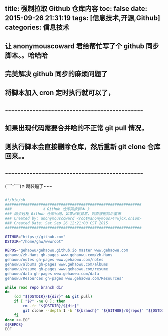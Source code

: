 title: 强制拉取 Github 仓库内容
toc: false
date: 2015-09-26 21:31:19
tags: [信息技术,开源,Github]
categories: 信息技术
---

## 让 anonymouscoward 君给帮忙写了个 github 同步脚本。。哈哈哈

## 完美解决 github 同步的麻烦问题了

## 将脚本加入 cron 定时执行就可以了，
## ---------------------------------------------
## 如果出现代码需要合并啥的不正常 git pull 情况，
## 则执行脚本会直接删除仓库，然后重新 git clone 仓库回来。。
## ---------------------------------------------

(￣︶￣)↗ 飕装逼了~~~

<!--more-->
```sh

#!/bin/sh
#############################################################
###              《 Github 仓库同步脚本 》
### 同步远程 Github 仓库代码，如果出现异常，则直接删除后重来
### Created by: anonymouscoward <root@anonymous744wjcx.onion>
### Created Date: Sat Sep 26 12:21:00 CST 2015
#############################################################

GITHUB="https://github.com"
DSTDIR="/home/ghw/wwwroot"

REPOS="gehaowu/gehaowu.github.io master www.gehaowu.com
gehaowu/zh-Hans gh-pages www.gehaowu.com/zh-Hans
gehaowu/notes gh-pages www.gehaowu.com/notes
gehaowu/albums gh-pages www.gehaowu.com/albums
gehaowu/resume gh-pages www.gehaowu.com/resume
gehaowu/data gh-pages www.gehaowu.com/data
gehaowu/Resources gh-pages www.gehaowu.com/Resources"

while read repo branch dir
do
    (cd "${DSTDIR}/${dir}" && git pull)
    if [ "$?" -ne 0 ]; then
        rm -fr "${DSTDIR}/${dir}"
        git clone --depth 1 -b "${branch}" "${GITHUB}/${repo}" "${DSTDIR}/${dir}"
    fi
done <<-EOF
${REPOS}
EOF

```